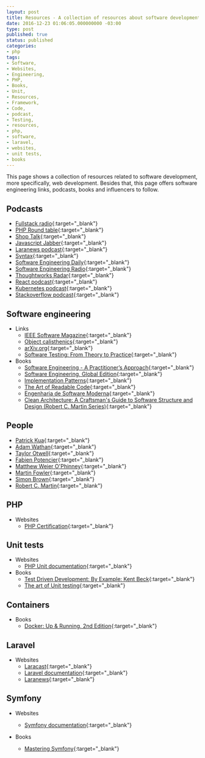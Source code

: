 ```yaml
---
layout: post
title: Resources - A collection of resources about software development
date: 2016-12-23 01:06:05.000000000 -03:00
type: post
published: true
status: published
categories:
- php
tags:
- Software,
- Websites,
- Engineering,
- PHP,
- Books,
- Unit,
- Resources,
- Framework,
- Code,
- podcast,
- Testing,
- resources,
- php,
- software,
- laravel,
- websites,
- unit tests,
- books
---
```


This page shows a collection of resources related to software development, more
specifically, web development. Besides that, this page offers software engineering
links, podcasts, books and influencers to follow.

## Podcasts

* [Fullstack radio](http://www.fullstackradio.com){:target="_blank"}
* [PHP Round table](https://www.phproundtable.com){:target="_blank"}
* [Shop Talk](http://shoptalkshow.com){:target="_blank"}
* [Javascript Jabber](https://devchat.tv/js-jabber){:target="_blank"}
* [Laranews podcast](https://laravel-news.com/podcast){:target="_blank"}
* [Syntax](https://syntax.fm){:target="_blank"}
* [Software Engineering Daily](https://softwareengineeringdaily.com){:target="_blank"}
* [Software Engineering Radio](http://www.se-radio.net){:target="_blank"}
* [Thoughtworks Radar](https://www.thoughtworks.com/radar){:target="_blank"}
* [React podcast](https://reactpodcast.simplecast.fm){:target="_blank"}
* [Kubernetes podcast](https://kubernetespodcast.com){:target="_blank"}
* [Stackoverflow podcast](https://stackoverflow.blog/podcast){:target="_blank"}

## Software engineering

* Links
    - [IEEE Software Magazine](https://publications.computer.org/software-magazine){:target="_blank"}
    - [Object calisthenics](http://williamdurand.fr/2013/06/03/object-calisthenics){:target="_blank"}
    - [arXiv.org](https://arxiv.org/list/cs.SE/recent){:target="_blank"}
    - [Software Testing: From Theory to Practice](https://sttp.site){:target="_blank"}
* Books
    - [Software Engineering - A Practitioner’s Approach](http://www.vumultan.com/Books/CS605-Software%20Engineering%20Practitioner%E2%80%99s%20Approach%20%20by%20Roger%20S.%20Pressman%20.pdf){:target="_blank"}
    - [Software Engineering, Global Edition](https://www.amazon.com/Software-Engineering-Global-Ian-Sommerville/dp/1292096136){:target="_blank"}
    - [Implementation Patterns](https://www.amazon.com/Implementation-Patterns-Kent-Beck/dp/0321413091){:target="_blank"}
    - [The Art of Readable Code](https://www.amazon.com/Art-Readable-Code-Practical-Techniques/dp/0596802293){:target="_blank"}
    - [Engenharia de Software Moderna](https://engsoftmoderna.info){:target="_blank"}
    - [Clean Architecture: A Craftsman's Guide to Software Structure and Design (Robert C. Martin Series)](https://www.goodreads.com/book/show/18043011-clean-architecture){:target="_blank"}
    
## People

* [Patrick Kua](https://www.thekua.com/atwork/2014/11/the-definition-of-a-tech-lead){:target="_blank"}
* [Adam Wathan](https://adamwathan.me){:target="_blank"}
* [Taylor Otwell](https://medium.com/@taylorotwell){:target="_blank"}
* [Fabien Potencier](http://fabien.potencier.org){:target="_blank"}
* [Matthew Weier O'Phinney](https://mwop.net){:target="_blank"}
* [Martin Fowler](https://martinfowler.com){:target="_blank"}
* [Simon Brown](http://www.codingthearchitecture.com/authors/sbrown){:target="_blank"}
* [Robert C. Martin](https://blog.cleancoder.com){:target="_blank"}

## PHP

* Websites
    - [PHP Certification](http://www.zend.com/en/services/certification/php-certification){:target="_blank"}

## Unit tests

* Websites
    - [PHP Unit documentation](https://phpunit.de/){:target="_blank"}
* Books
    - [Test Driven Development: By Example: Kent Beck](https://www.amazon.com/Test-Driven-Development-Kent-Beck/dp/0321146530){:target="_blank"}
    - [The art of Unit testing](http://www.cs.umss.edu.bo/doc/material/mat_gral_137/The%20Art%20of%20Unit%20Testing%20with%20Examples%20in%20.NET%20(Manning%202009){:target="_blank"}.pdf){:target="_blank"}

## Containers

* Books
    - [Docker: Up & Running, 2nd Edition](http://shop.oreilly.com/product/0636920153566.do){:target="_blank"}

## Laravel

* Websites
    - [Laracast](https://laracasts.com){:target="_blank"}
    - [Laravel documentation](https://laravel.com/docs){:target="_blank"}
    - [Laranews](https://laravel-news.com){:target="_blank"}

## Symfony

* Websites
    - [Symfony documentation](https://symfony.com/doc/current/index.html){:target="_blank"}

* Books
    - [Mastering Symfony](https://www.packtpub.com/web-development/mastering-symfony){:target="_blank"}